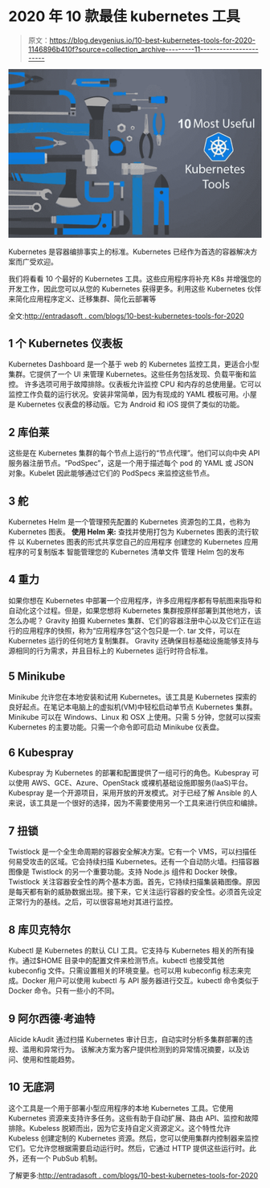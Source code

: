 # 2020 年 10 款最佳 kubernetes 工具

> 原文：<https://blog.devgenius.io/10-best-kubernetes-tools-for-2020-1146896b410f?source=collection_archive---------11----------------------->

![](img/a1f80ea5dd13b19ef6a15c8542a032aa.png)

Kubernetes 是容器编排事实上的标准。Kubernetes 已经作为首选的容器解决方案而广受欢迎。

我们将看看 10 个最好的 Kubernetes 工具。这些应用程序将补充 K8s 并增强您的开发工作，因此您可以从您的 Kubernetes 获得更多。利用这些 Kubernetes 伙伴来简化应用程序定义、迁移集群、简化云部署等

全文:[http://entradasoft . com/blogs/10-best-kubernetes-tools-for-2020](http://entradasoft.com/blogs/10-best-kubernetes-tools-for-2020)

## 1 个 Kubernetes 仪表板

Kubernetes Dashboard 是一个基于 web 的 Kubernetes 监控工具，更适合小型集群。它提供了一个 UI 来管理 Kubernetes。这些任务包括发现、负载平衡和监控。
许多选项可用于故障排除。仪表板允许监控 CPU 和内存的总使用量。它可以监控工作负载的运行状况。安装非常简单，因为有现成的 YAML 模板可用。小屋是 Kubernetes 仪表盘的移动版。它为 Android 和 iOS 提供了类似的功能。

## 2 库伯莱

这些是在 Kubernetes 集群的每个节点上运行的“节点代理”。他们可以向中央 API 服务器注册节点。“PodSpec”，这是一个用于描述每个 pod 的 YAML 或 JSON 对象。Kubelet 因此能够通过它们的 PodSpecs 来监控这些节点。

## 3 舵

Kubernetes Helm 是一个管理预先配置的 Kubernetes 资源包的工具，也称为 Kubernetes 图表。
**使用 Helm 来:**
查找并使用打包为 Kubernetes 图表的流行软件
以 Kubernetes 图表的形式共享您自己的应用程序
创建您的 Kubernetes 应用程序的可复制版本
智能管理您的 Kubernetes 清单文件
管理 Helm 包的发布

## 4 重力

如果你想在 Kubernetes 中部署一个应用程序，许多应用程序都有导航图来指导和自动化这个过程。但是，如果您想将 Kubernetes 集群按原样部署到其他地方，该怎么办呢？
Gravity 拍摄 Kubernetes 集群、它们的容器注册中心以及它们正在运行的应用程序的快照，称为“应用程序包”这个包只是一个. tar 文件，可以在 Kubernetes 运行的任何地方复制集群。
Gravity 还确保目标基础设施能够支持与源相同的行为需求，并且目标上的 Kubernetes 运行时符合标准。

## 5 Minikube

Minikube 允许您在本地安装和试用 Kubernetes。该工具是 Kubernetes 探索的良好起点。在笔记本电脑上的虚拟机(VM)中轻松启动单节点 Kubernetes 集群。Minikube 可以在 Windows、Linux 和 OSX 上使用。只需 5 分钟，您就可以探索 Kubernetes 的主要功能。只需一个命令即可启动 Minikube 仪表盘。

## 6 Kubespray

Kubespray 为 Kubernetes 的部署和配置提供了一组可行的角色。Kubespray 可以使用 AWS、GCE、Azure、OpenStack 或裸机基础设施即服务(IaaS)平台。Kubespray 是一个开源项目，采用开放的开发模式。对于已经了解 Ansible 的人来说，该工具是一个很好的选择，因为不需要使用另一个工具来进行供应和编排。

## 7 扭锁

Twistlock 是一个全生命周期的容器安全解决方案。它有一个 VMS，可以扫描任何易受攻击的区域。它会持续扫描 Kubernetes。还有一个自动防火墙。扫描容器图像是 Twistlock 的另一个重要功能。支持 Node.js 组件和 Docker 映像。Twistlock 关注容器安全性的两个基本方面。首先，它持续扫描集装箱图像。原因是每天都有新的威胁数据出现。接下来，它关注运行容器的安全性。必须首先设定正常行为的基线。之后，可以很容易地对其进行监控。

## 8 库贝克特尔

Kubectl 是 Kubernetes 的默认 CLI 工具。它支持与 Kubernetes 相关的所有操作。通过$HOME 目录中的配置文件来检测节点。kubectl 也接受其他 kubeconfig 文件。只需设置相关的环境变量。也可以用 kubeconfig 标志来完成。Docker 用户可以使用 kubectl 与 API 服务器进行交互。kubectl 命令类似于 Docker 命令。只有一些小的不同。

## 9 阿尔西德·考迪特

Alicide kAudit 通过扫描 Kubernetes 审计日志，自动实时分析多集群部署的违规、滥用和异常行为。
该解决方案为客户提供检测到的异常情况摘要，以及访问、使用和性能趋势。

## 10 无底洞

这个工具是一个用于部署小型应用程序的本地 Kubernetes 工具。它使用 Kubernetes 资源来支持许多任务。这些有助于自动扩展、路由 API、监控和故障排除。Kubeless 脱颖而出，因为它支持自定义资源定义。这个特性允许 Kubeless 创建定制的 Kubernetes 资源。然后，您可以使用集群内控制器来监控它们。它允许您根据需要启动运行时。然后，它通过 HTTP 提供这些运行时。此外，还有一个 PubSub 机制。

了解更多:[http://entradasoft . com/blogs/10-best-kubernetes-tools-for-2020](http://entradasoft.com/blogs/10-best-kubernetes-tools-for-2020)